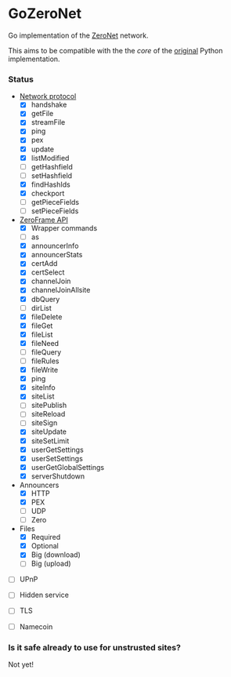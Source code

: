 # GoZeroNet
Go implementation of the [ZeroNet](http://zeronet.io/) network.

This aims to be compatible with the the _core_ of the [original](https://github.com/HelloZeroNet/ZeroNet) Python implementation.


### Status

- [Network protocol](https://zeronet.io/docs/help_zeronet/network_protocol/)
    - [x] handshake
    - [x] getFile
    - [x] streamFile
    - [x] ping
    - [x] pex
    - [x] update
    - [x] listModified
    - [ ] getHashfield
    - [ ] setHashfield
    - [x] findHashIds
    - [x] checkport
    - [ ] getPieceFields
    - [ ] setPieceFields
- [ZeroFrame API](https://zeronet.io/docs/site_development/zeroframe_api_reference/)
    - [x] Wrapper commands
    - [ ] as
    - [x] announcerInfo
    - [x] announcerStats
    - [x] certAdd
    - [x] certSelect
    - [x] channelJoin
    - [x] channelJoinAllsite
    - [x] dbQuery
    - [ ] dirList
    - [x] fileDelete
    - [x] fileGet
    - [x] fileList
    - [x] fileNeed
    - [ ] fileQuery
    - [ ] fileRules
    - [x] fileWrite
    - [x] ping
    - [x] siteInfo
    - [x] siteList
    - [ ] sitePublish
    - [ ] siteReload
    - [ ] siteSign
    - [x] siteUpdate
    - [x] siteSetLimit
    - [x] userGetSettings
    - [x] userSetSettings
    - [x] userGetGlobalSettings
    - [x] serverShutdown
- Announcers
    - [X] HTTP
    - [x] PEX
    - [ ] UDP
    - [ ] Zero
- Files
    - [x] Required
    - [x] Optional
    - [x] Big (download)
    - [ ] Big (upload)
- [ ] UPnP
- [ ] Hidden service
- [ ] TLS
- [ ] Namecoin


### Is it safe already to use for unstrusted sites?
Not yet!
